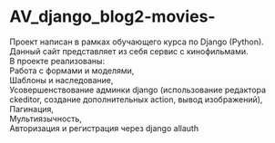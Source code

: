 # AV_django_blog2-movies-
Проект написан в рамках обучающего курса по Django (Python).<br>
Данный сайт представляет из себя сервис с кинофильмами.<br>
В проекте реализованы:<br>
Работа с формами и моделями,<br>
Шаблоны и наследование,<br>
Усовершенствование админки django (использование редактора ckeditor, создание дополнительных action, вывод изображений),<br>
Пагинация,<br>
Мультиязычность,<br>
Авторизация и регистрация через django allauth
